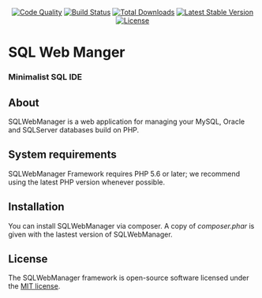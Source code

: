 <p align="center">
<a href="https://scrutinizer-ci.com/g/Pleets/SQLWebManager"><img src="https://img.shields.io/scrutinizer/g/pleets/sqlwebmanager.svg" alt="Code Quality"></a>
<a href="https://scrutinizer-ci.com/g/Pleets/SQLWebManager/build-status/master"><img src="https://scrutinizer-ci.com/g/Pleets/SQLWebManager/badges/build.png?b=master" alt="Build Status"></a>
<a href="https://packagist.org/packages/pleets/sqlwebmanager"><img src="https://poser.pugx.org/pleets/sqlwebmanager/d/total.svg" alt="Total Downloads"></a>
<a href="https://packagist.org/packages/pleets/sqlwebmanager"><img src="https://poser.pugx.org/pleets/sqlwebmanager/v/stable.svg" alt="Latest Stable Version"></a>
<a href="https://packagist.org/packages/pleets/sqlwebmanager"><img src="https://poser.pugx.org/pleets/sqlwebmanager/license.svg" alt="License"></a>
</p>

# SQL Web Manger
### Minimalist SQL IDE

## About

SQLWebManager is a web application for managing your MySQL, Oracle and SQLServer databases build on PHP.

## System requirements

SQLWebManager Framework requires PHP 5.6 or later; we recommend using the latest PHP version whenever possible.

## Installation

You can install SQLWebManager via composer. A copy of *composer.phar* is given with the lastest version of SQLWebManager.

## License

The SQLWebManager framework is open-source software licensed under the [MIT license](http://opensource.org/licenses/MIT).
